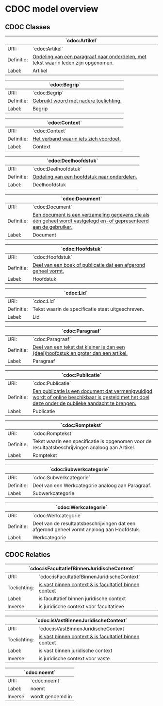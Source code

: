 # CDOC model overview

## CDOC Classes

<table id="Artikel" class="tg">
	<thead>
	  <tr>
		<th class="tg-m5kd" colspan="2">`cdoc:Artikel`</th>
	  </tr>
	</thead>
	<tbody>
	  <tr>
		<td class="tg-f8tv">URI:</td>
		<td class="tg-0pky">`cdoc:Artikel`</td>
	  </tr>
	  <tr>
		<td class="tg-f8tv">Definitie:</td>
		<td class="tg-0pky"><a href="#artikel">Opdeling van een paragraaf naar onderdelen, met tekst waarin leden zijn opgenomen.</a></td>
	  </tr>
	  <tr>
		<td class="tg-f8tv">Label:</td>
		<td class="tg-0pky">Artikel</td>
	  </tr>
	</tbody>
	</table>

<table id="Begrip" class="tg">
	<thead>
	  <tr>
		<th class="tg-m5kd" colspan="2">`cdoc:Begrip`</th>
	  </tr>
	</thead>
	<tbody>
	  <tr>
		<td class="tg-f8tv">URI:</td>
		<td class="tg-0pky">`cdoc:Begrip`</td>
	  </tr>
	  <tr>
		<td class="tg-f8tv">Definitie:</td>
		<td class="tg-0pky"><a href="#begrip">Gebruikt woord met nadere toelichting.</a></td>
	  </tr>
	  <tr>
		<td class="tg-f8tv">Label:</td>
		<td class="tg-0pky">Begrip</td>
	  </tr>
	</tbody>
	</table>

<table id="Context" class="tg">
	<thead>
	  <tr>
		<th class="tg-m5kd" colspan="2">`cdoc:Context`</th>
	  </tr>
	</thead>
	<tbody>
	  <tr>
		<td class="tg-f8tv">URI:</td>
		<td class="tg-0pky">`cdoc:Context`</td>
	  </tr>
	  <tr>
		<td class="tg-f8tv">Definitie:</td>
		<td class="tg-0pky"><a href="#context">Het verband waarin iets zich voordoet.</a></td>
	  </tr>
	  <tr>
		<td class="tg-f8tv">Label:</td>
		<td class="tg-0pky">Context</td>
	  </tr>
	</tbody>
	</table>

<table id="Deelhoofdstuk" class="tg">
	<thead>
	  <tr>
		<th class="tg-m5kd" colspan="2">`cdoc:Deelhoofdstuk`</th>
	  </tr>
	</thead>
	<tbody>
	  <tr>
		<td class="tg-f8tv">URI:</td>
		<td class="tg-0pky">`cdoc:Deelhoofdstuk`</td>
	  </tr>
	  <tr>
		<td class="tg-f8tv">Definitie:</td>
		<td class="tg-0pky"><a href="#deelhoofdstuk">Opdeling van een hoofdstuk naar onderdelen.</a></td>
	  </tr>
	  <tr>
		<td class="tg-f8tv">Label:</td>
		<td class="tg-0pky">Deelhoofdstuk</td>
	  </tr>
	</tbody>
	</table>

<table id="Document" class="tg">
	<thead>
	  <tr>
		<th class="tg-m5kd" colspan="2">`cdoc:Document`</th>
	  </tr>
	</thead>
	<tbody>
	  <tr>
		<td class="tg-f8tv">URI:</td>
		<td class="tg-0pky">`cdoc:Document`</td>
	  </tr>
	  <tr>
		<td class="tg-f8tv">Definitie:</td>
		<td class="tg-0pky"><a href="#document">Een document is een verzameling gegevens die als één geheel wordt vastgelegd en-of gepresenteerd aan de gebruiker.</a></td>
	  </tr>
	  <tr>
		<td class="tg-f8tv">Label:</td>
		<td class="tg-0pky">Document</td>
	  </tr>
	</tbody>
	</table>

<table id="Hoofdstuk" class="tg">
	<thead>
	  <tr>
		<th class="tg-m5kd" colspan="2">`cdoc:Hoofdstuk`</th>
	  </tr>
	</thead>
	<tbody>
	  <tr>
		<td class="tg-f8tv">URI:</td>
		<td class="tg-0pky">`cdoc:Hoofdstuk`</td>
	  </tr>
	  <tr>
		<td class="tg-f8tv">Definitie:</td>
		<td class="tg-0pky"><a href="#hoofdstuk">Deel van een boek of publicatie dat een afgerond geheel vormt.</a></td>
	  </tr>
	  <tr>
		<td class="tg-f8tv">Label:</td>
		<td class="tg-0pky">Hoofdstuk</td>
	  </tr>
	</tbody>
	</table>

<table id="Lid" class="tg">
	<thead>
	  <tr>
		<th class="tg-m5kd" colspan="2">`cdoc:Lid`</th>
	  </tr>
	</thead>
	<tbody>
	  <tr>
		<td class="tg-f8tv">URI:</td>
		<td class="tg-0pky">`cdoc:Lid`</td>
	  </tr>
	  <tr>
		<td class="tg-f8tv">Definitie:</td>
		<td class="tg-0pky">Tekst waarin de specificatie staat uitgeschreven.</td>
	  </tr>
	  <tr>
		<td class="tg-f8tv">Label:</td>
		<td class="tg-0pky">Lid</td>
	  </tr>
	</tbody>
	</table>

<table id="Paragraaf" class="tg">
	<thead>
	  <tr>
		<th class="tg-m5kd" colspan="2">`cdoc:Paragraaf`</th>
	  </tr>
	</thead>
	<tbody>
	  <tr>
		<td class="tg-f8tv">URI:</td>
		<td class="tg-0pky">`cdoc:Paragraaf`</td>
	  </tr>
	  <tr>
		<td class="tg-f8tv">Definitie:</td>
		<td class="tg-0pky"><a href="#paragraaf">Deel van een tekst dat kleiner is dan een (deel)hoofdstuk en groter dan een artikel.</a></td>
	  </tr>
	  <tr>
		<td class="tg-f8tv">Label:</td>
		<td class="tg-0pky">Paragraaf</td>
	  </tr>
	</tbody>
	</table>

<table id="Publicatie" class="tg">
	<thead>
	  <tr>
		<th class="tg-m5kd" colspan="2">`cdoc:Publicatie`</th>
	  </tr>
	</thead>
	<tbody>
	  <tr>
		<td class="tg-f8tv">URI:</td>
		<td class="tg-0pky">`cdoc:Publicatie`</td>
	  </tr>
	  <tr>
		<td class="tg-f8tv">Definitie:</td>
		<td class="tg-0pky"><a href="#publicatie">Een publicatie is een document dat vermenigvuldigd wordt of online beschikbaar is gesteld met het doel deze onder de publieke aandacht te brengen.
			</a></td>
	  </tr>
	  <tr>
		<td class="tg-f8tv">Label:</td>
		<td class="tg-0pky">Publicatie</td>
	  </tr>
	</tbody>
	</table>

<table id="Romptekst" class="tg">
	<thead>
	  <tr>
		<th class="tg-m5kd" colspan="2">`cdoc:Romptekst`</th>
	  </tr>
	</thead>
	<tbody>
	  <tr>
		<td class="tg-f8tv">URI:</td>
		<td class="tg-0pky">`cdoc:Romptekst`</td>
	  </tr>
	  <tr>
		<td class="tg-f8tv">Definitie:</td>
		<td class="tg-0pky">Tekst waarin een specificatie is opgenomen voor de resultaatsbeschrijvingen analoog aan Artikel.</td>
	  </tr>
	  <tr>
		<td class="tg-f8tv">Label:</td>
		<td class="tg-0pky">Romptekst</td>
	  </tr>
	</tbody>
	</table>

<table id="Subwerkcategorie" class="tg">
	<thead>
	  <tr>
		<th class="tg-m5kd" colspan="2">`cdoc:Subwerkcategorie`</th>
	  </tr>
	</thead>
	<tbody>
	  <tr>
		<td class="tg-f8tv">URI:</td>
		<td class="tg-0pky">`cdoc:Subwerkcategorie`</td>
	  </tr>
	  <tr>
		<td class="tg-f8tv">Definitie:</td>
		<td class="tg-0pky">Deel van een Werkcategorie analoog aan Paragraaf.</td>
	  </tr>
	  <tr>
		<td class="tg-f8tv">Label:</td>
		<td class="tg-0pky">Subwerkcategorie</td>
	  </tr>
	</tbody>
	</table>

<table id="Werkcategorie" class="tg">
	<thead>
	  <tr>
		<th class="tg-m5kd" colspan="2">`cdoc:Werkcategorie`</th>
	  </tr>
	</thead>
	<tbody>
	  <tr>
		<td class="tg-f8tv">URI:</td>
		<td class="tg-0pky">`cdoc:Werkcategorie`</td>
	  </tr>
	  <tr>
		<td class="tg-f8tv">Definitie:</td>
		<td class="tg-0pky">Deel van de resultaatsbeschrijvingen dat een afgerond geheel vormt analoog aan Hoofdstuk.</td>
	  </tr>
	  <tr>
		<td class="tg-f8tv">Label:</td>
		<td class="tg-0pky">Werkcategorie</td>
	  </tr>
	</tbody>
	</table>

## CDOC Relaties

<table id="isFacultatiefBinnenJuridischeContext" class="tg">
	<thead>
	  <tr>
		<th class="tg-m5kd" colspan="2">`cdoc:isFacultatiefBinnenJuridischeContext`</th>
	  </tr>
	</thead>
	<tbody>
	  <tr>
		<td class="tg-f8tv">URI:</td>
		<td class="tg-0pky">`cdoc:isFacultatiefBinnenJuridischeContext`</td>
	  </tr>
	  <tr>
		<td class="tg-f8tv">Toelichting:</td>
		<td class="tg-0pky"><a href="#is-vast-binnen-context-is-facultatief-binnen-context">is vast binnen context & is facultatief binnen context</a></td>
	  </tr>
	  <tr>
		<td class="tg-f8tv">Label:</td>
		<td class="tg-0pky">is facultatief binnen juridische context</td>
	  </tr>
	  <tr>
		<td class="tg-f8tv">Inverse:</td>
		<td class="tg-0pky">is juridische context voor facultatieve</td>
	  </tr>
	</tbody>
	</table>

<table id="isVastBinnenJuridischeContext" class="tg">
	<thead>
	  <tr>
		<th class="tg-m5kd" colspan="2">`cdoc:isVastBinnenJuridischeContext`</th>
	  </tr>
	</thead>
	<tbody>
	  <tr>
		<td class="tg-f8tv">URI:</td>
		<td class="tg-0pky">`cdoc:isVastBinnenJuridischeContext`</td>
	  </tr>
	  <tr>
		<td class="tg-f8tv">Toelichting:</td>
		<td class="tg-0pky"><a href="#is-vast-binnen-context-is-facultatief-binnen-context">is vast binnen context & is facultatief binnen context</a></td>
	  </tr>
	  <tr>
		<td class="tg-f8tv">Label:</td>
		<td class="tg-0pky">is vast binnen juridische context</td>
	  </tr>
	  <tr>
		<td class="tg-f8tv">Inverse:</td>
		<td class="tg-0pky">is juridische context voor vaste</td>
	  </tr>
	</tbody>
	</table>

<table id="noemt" class="tg">
	<thead>
	  <tr>
		<th class="tg-m5kd" colspan="2">`cdoc:noemt`</th>
	  </tr>
	</thead>
	<tbody>
	  <tr>
		<td class="tg-f8tv">URI:</td>
		<td class="tg-0pky">`cdoc:noemt`</td>
	  </tr>
	  <tr>
		<td class="tg-f8tv">Label:</td>
		<td class="tg-0pky">noemt</td>
	  </tr>
	  <tr>
		<td class="tg-f8tv">Inverse:</td>
		<td class="tg-0pky">wordt genoemd in</td>
	  </tr>
	</tbody>
	</table>
